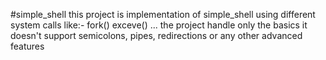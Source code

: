 #simple_shell
this project is implementation of simple_shell
using different system calls like:-
	fork()
	exceve()
	...
the project handle only the basics it doesn't support 
	semicolons, pipes, redirections or any other advanced features

